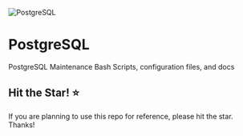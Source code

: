 
![PostgreSQL](https://img.shields.io/Badge/PostgreSQL-blue)

# PostgreSQL

PostgreSQL Maintenance Bash Scripts, configuration files, and docs

## Hit the Star! :star:

If you are planning to use this repo for reference, please hit the star. Thanks!

